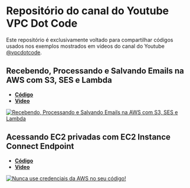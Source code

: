 # Repositório do canal do Youtube VPC Dot Code  

Este repositório é exclusivamente voltado para compartilhar códigos usados nos exemplos mostrados em vídeos do canal do Youtube [@vpcdotcode](https://www.youtube.com/@vpcdotcode).

## Recebendo, Processando e Salvando Emails na AWS com S3, SES e Lambda

- [**Código**](https://github.com/ricardoteix/vpcdotcode_youtube_repo/tree/master/ses-email-receiving)
- [**Vídeo**](https://www.youtube.com/watch?v=DuouLiak9lY)

[
    ![Recebendo, Processando e Salvando Emails na AWS com S3, SES e Lambda](https://i9.ytimg.com/vi/DuouLiak9lY/mqdefault.jpg?v=6567f064&sqp=CLiYsqsG&rs=AOn4CLBozLsPMhJ4bhk7_kAzSbo5vnckGQ)
](https://www.youtube.com/watch?v=DuouLiak9lY)

## Acessando EC2 privadas com EC2 Instance Connect Endpoint

- [**Código**](https://github.com/ricardoteix/vpcdotcode_youtube_repo/tree/master/infra-demo-ec2-instance-connect)
- [**Vídeo**](https://www.youtube.com/watch?v=BCVkyoe9aoI)

[
    ![Nunca use credenciais da AWS no seu código!](https://i9.ytimg.com/vi/BCVkyoe9aoI/mqdefault.jpg?sqp=CLiYsqsG-oaymwEmCMACELQB8quKqQMa8AEB-AH-CYAC0AWKAgwIABABGFkgXyhlMA8=&rs=AOn4CLClDjZsrhdjqXgMYjbIb9HgLAggwA)
](https://www.youtube.com/watch?v=BCVkyoe9aoI)

